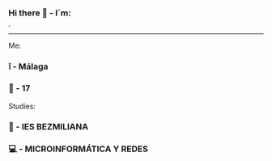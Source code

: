 ### Hi there 👋 - I´m:
<h1 style="font-size:10%;">DANI</h1>
<hr>

<p>Me:</p>

### ❕ - Málaga
### 🧒 - 17

<p>Studies:</p>

### 📙 - IES BEZMILIANA
### 💻 - MICROINFORMÁTICA Y REDES



